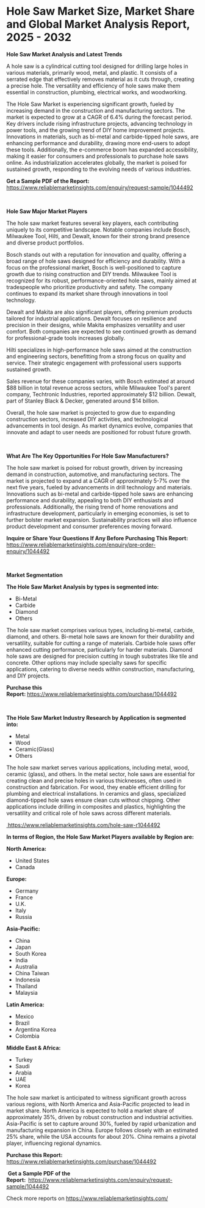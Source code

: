 <p><h1>Hole Saw Market Size, Market Share and Global Market Analysis Report, 2025 - 2032</h1></p><p><strong>Hole Saw Market Analysis and Latest Trends</strong></p>
<p><p>A hole saw is a cylindrical cutting tool designed for drilling large holes in various materials, primarily wood, metal, and plastic. It consists of a serrated edge that effectively removes material as it cuts through, creating a precise hole. The versatility and efficiency of hole saws make them essential in construction, plumbing, electrical works, and woodworking.</p><p>The Hole Saw Market is experiencing significant growth, fueled by increasing demand in the construction and manufacturing sectors. The market is expected to grow at a CAGR of 6.4% during the forecast period. Key drivers include rising infrastructure projects, advancing technology in power tools, and the growing trend of DIY home improvement projects. Innovations in materials, such as bi-metal and carbide-tipped hole saws, are enhancing performance and durability, drawing more end-users to adopt these tools. Additionally, the e-commerce boom has expanded accessibility, making it easier for consumers and professionals to purchase hole saws online. As industrialization accelerates globally, the market is poised for sustained growth, responding to the evolving needs of various industries.</p></p>
<p><strong>Get a Sample PDF of the Report:&nbsp;</strong> <a href="https://www.reliablemarketinsights.com/enquiry/request-sample/1044492?utm_campaign=2535&utm_medium=2&utm_source=Github&utm_content=ia&utm_term=08042025&utm_id=hole-saw">https://www.reliablemarketinsights.com/enquiry/request-sample/1044492</a></p>
<p>&nbsp;</p>
<p><strong>Hole Saw Major Market Players</strong></p>
<p><p>The hole saw market features several key players, each contributing uniquely to its competitive landscape. Notable companies include Bosch, Milwaukee Tool, Hilti, and Dewalt, known for their strong brand presence and diverse product portfolios.</p><p>Bosch stands out with a reputation for innovation and quality, offering a broad range of hole saws designed for efficiency and durability. With a focus on the professional market, Bosch is well-positioned to capture growth due to rising construction and DIY trends. Milwaukee Tool is recognized for its robust, performance-oriented hole saws, mainly aimed at tradespeople who prioritize productivity and safety. The company continues to expand its market share through innovations in tool technology.</p><p>Dewalt and Makita are also significant players, offering premium products tailored for industrial applications. Dewalt focuses on resilience and precision in their designs, while Makita emphasizes versatility and user comfort. Both companies are expected to see continued growth as demand for professional-grade tools increases globally.</p><p>Hilti specializes in high-performance hole saws aimed at the construction and engineering sectors, benefitting from a strong focus on quality and service. Their strategic engagement with professional users supports sustained growth.</p><p>Sales revenue for these companies varies, with Bosch estimated at around $88 billion in total revenue across sectors, while Milwaukee Tool's parent company, Techtronic Industries, reported approximately $12 billion. Dewalt, part of Stanley Black & Decker, generated around $14 billion.</p><p>Overall, the hole saw market is projected to grow due to expanding construction sectors, increased DIY activities, and technological advancements in tool design. As market dynamics evolve, companies that innovate and adapt to user needs are positioned for robust future growth.</p></p>
<p>&nbsp;</p>
<p><strong>What Are The Key Opportunities For Hole Saw Manufacturers?</strong></p>
<p><p>The hole saw market is poised for robust growth, driven by increasing demand in construction, automotive, and manufacturing sectors. The market is projected to expand at a CAGR of approximately 5-7% over the next five years, fueled by advancements in drill technology and materials. Innovations such as bi-metal and carbide-tipped hole saws are enhancing performance and durability, appealing to both DIY enthusiasts and professionals. Additionally, the rising trend of home renovations and infrastructure development, particularly in emerging economies, is set to further bolster market expansion. Sustainability practices will also influence product development and consumer preferences moving forward.</p></p>
<p><strong>Inquire or Share Your Questions If Any Before Purchasing This Report:</strong> <a href="https://www.reliablemarketinsights.com/enquiry/pre-order-enquiry/1044492?utm_campaign=2535&utm_medium=2&utm_source=Github&utm_content=ia&utm_term=08042025&utm_id=hole-saw">https://www.reliablemarketinsights.com/enquiry/pre-order-enquiry/1044492</a></p>
<p>&nbsp;</p>
<p><strong>Market Segmentation</strong></p>
<p><strong>The Hole Saw Market Analysis by types is segmented into:</strong></p>
<p><ul><li>Bi-Metal</li><li>Carbide</li><li>Diamond</li><li>Others</li></ul></p>
<p><p>The hole saw market comprises various types, including bi-metal, carbide, diamond, and others. Bi-metal hole saws are known for their durability and versatility, suitable for cutting a range of materials. Carbide hole saws offer enhanced cutting performance, particularly for harder materials. Diamond hole saws are designed for precision cutting in tough substrates like tile and concrete. Other options may include specialty saws for specific applications, catering to diverse needs within construction, manufacturing, and DIY projects.</p></p>
<p><strong>Purchase this Report:&nbsp;</strong><a href="https://www.reliablemarketinsights.com/purchase/1044492?utm_campaign=2535&utm_medium=2&utm_source=Github&utm_content=ia&utm_term=08042025&utm_id=hole-saw">https://www.reliablemarketinsights.com/purchase/1044492</a></p>
<p>&nbsp;</p>
<p><strong>The Hole Saw Market Industry Research by Application is segmented into:</strong></p>
<p><ul><li>Metal</li><li>Wood</li><li>Ceramic(Glass)</li><li>Others</li></ul></p>
<p><p>The hole saw market serves various applications, including metal, wood, ceramic (glass), and others. In the metal sector, hole saws are essential for creating clean and precise holes in various thicknesses, often used in construction and fabrication. For wood, they enable efficient drilling for plumbing and electrical installations. In ceramics and glass, specialized diamond-tipped hole saws ensure clean cuts without chipping. Other applications include drilling in composites and plastics, highlighting the versatility and critical role of hole saws across different materials.</p></p>
<p><a href="https://www.reliablemarketinsights.com/hole-saw-r1044492?utm_campaign=2535&utm_medium=2&utm_source=Github&utm_content=ia&utm_term=08042025&utm_id=hole-saw">&nbsp;https://www.reliablemarketinsights.com/hole-saw-r1044492</a></p>
<p><strong>In terms of Region, the Hole Saw Market Players available by Region are:</strong></p>
<p>
    <p> <strong> North America: </strong>
        <ul>
            <li>United States</li>
            <li>Canada</li>
        </ul>
        </p> 
    <p> <strong> Europe: </strong>
        <ul>
            <li>Germany</li>
            <li>France</li>
            <li>U.K.</li>
            <li>Italy</li>
            <li>Russia</li>
        </ul>
        </p> 
    <p> <strong> Asia-Pacific: </strong>
        <ul>
            <li>China</li>
            <li>Japan</li>
            <li>South Korea</li>
            <li>India</li>
            <li>Australia</li>
            <li>China Taiwan</li>
            <li>Indonesia</li>
            <li>Thailand</li>
            <li>Malaysia</li>
        </ul>
        </p> 
    <p> <strong> Latin America: </strong>
        <ul>
            <li>Mexico</li>
            <li>Brazil</li>
            <li>Argentina Korea</li>
            <li>Colombia</li>
        </ul>
        </p> 
    <p> <strong> Middle East & Africa: </strong>
        <ul>
            <li>Turkey</li>
            <li>Saudi</li>
            <li>Arabia</li>
            <li>UAE</li>
            <li>Korea</li>
        </ul>
    </p>
    </p>
<p><p>The hole saw market is anticipated to witness significant growth across various regions, with North America and Asia-Pacific projected to lead in market share. North America is expected to hold a market share of approximately 35%, driven by robust construction and industrial activities. Asia-Pacific is set to capture around 30%, fueled by rapid urbanization and manufacturing expansion in China. Europe follows closely with an estimated 25% share, while the USA accounts for about 20%. China remains a pivotal player, influencing regional dynamics.</p></p>
<p><strong>Purchase this Report: </strong><a href="https://www.reliablemarketinsights.com/purchase/1044492?utm_campaign=2535&utm_medium=2&utm_source=Github&utm_content=ia&utm_term=08042025&utm_id=hole-saw">https://www.reliablemarketinsights.com/purchase/1044492</a></p>
<p>&nbsp;<strong>Get a Sample PDF of the Report:&nbsp;&nbsp;</strong><a href="https://www.reliablemarketinsights.com/enquiry/request-sample/1044492?utm_campaign=2535&utm_medium=2&utm_source=Github&utm_content=ia&utm_term=08042025&utm_id=hole-saw">https://www.reliablemarketinsights.com/enquiry/request-sample/1044492</a></p>
<p><strong></strong></p>
<p>Check more reports on <a href="https://www.reliablemarketinsights.com/?utm_campaign=2535&utm_medium=2&utm_source=Github&utm_content=ia&utm_term=08042025&utm_id=hole-saw">https://www.reliablemarketinsights.com/</a></p>